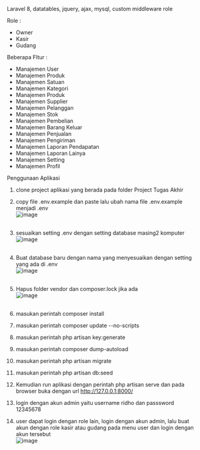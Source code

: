 Laravel 8, datatables, jquery, ajax, mysql, custom middleware role

Role :
- Owner
- Kasir
- Gudang

Beberapa FItur :
- Manajemen User
- Manajemen Produk
- Manajemen Satuan
- Manajemen Kategori
- Manajemen Produk
- Manajemen Supplier
- Manajemen Pelanggan
- Manajemen Stok
- Manajemen Pembelian
- Manajemen Barang Keluar
- Manajemen Penjualan
- Manajemen Pengiriman
- Manajemen Laporan Pendapatan
- Manajemen Laporan Lainya
- Manajemen Setting
- Manajemen Profil


Penggunaan Aplikasi
1. clone project aplikasi yang berada pada folder Project Tugas Akhir <br/>
2. copy file .env.example dan paste lalu ubah nama file .env.example menjadi .env <br/>
![image](https://user-images.githubusercontent.com/72261786/191931570-8ddc24a1-6e54-4a4a-a879-878918b49dd6.png) <br/><br/>


3. sesuaikan setting .env dengan setting database masing2 komputer <br/>
![image](https://user-images.githubusercontent.com/72261786/191931672-cafaff8d-179d-489c-b808-b4068ceed804.png) <br/><br/>


4. Buat database baru dengan nama yang menyesuaikan dengan setting yang ada di .env <br/>
![image](https://user-images.githubusercontent.com/72261786/191931980-89b7509e-3ae1-4115-b6f5-5d126e7cc536.png) <br/><br/>


5. Hapus folder vendor dan composer.lock jika ada <br/>
![image](https://user-images.githubusercontent.com/72261786/191932137-fbee3abe-a88b-4c0e-92e5-906eedcb9eb8.png) <br/><br/>


6. masukan perintah composer install <br/>
7. masukan perintah composer update --no-scripts <br/>
8. masukan perintah php artisan key:generate <br/>
9. masukan perintah composer dump-autoload <br/>
10. masukan perintah php artisan migrate <br/>
11. masukan perintah php artisan db:seed <br/>
12. Kemudian run aplikasi dengan perintah php artisan serve dan pada browser buka dengan url http://127.0.0.1:8000/ <br/>
13. login dengan akun admin yaitu username ridho dan passsword 12345678 <br/>
14. user dapat login dengan role lain, login dengan akun admin, lalu buat akun dengan role kasir atau gudang pada menu user dan login dengan akun tersebut <br/>
![image](https://user-images.githubusercontent.com/72261786/191933123-41a2aa67-465f-45a9-a791-d8f0ff434e2f.png) <br/>


